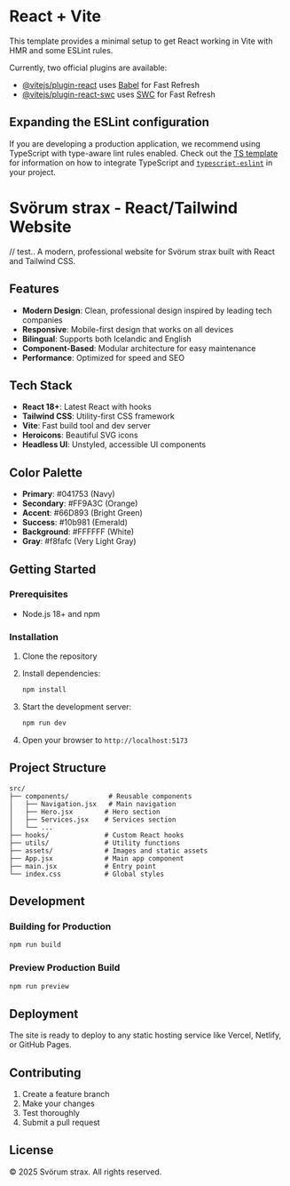 # React + Vite

This template provides a minimal setup to get React working in Vite with HMR and some ESLint rules.

Currently, two official plugins are available:

- [@vitejs/plugin-react](https://github.com/vitejs/vite-plugin-react/blob/main/packages/plugin-react) uses [Babel](https://babeljs.io/) for Fast Refresh
- [@vitejs/plugin-react-swc](https://github.com/vitejs/vite-plugin-react/blob/main/packages/plugin-react-swc) uses [SWC](https://swc.rs/) for Fast Refresh

## Expanding the ESLint configuration

If you are developing a production application, we recommend using TypeScript with type-aware lint rules enabled. Check out the [TS template](https://github.com/vitejs/vite/tree/main/packages/create-vite/template-react-ts) for information on how to integrate TypeScript and [`typescript-eslint`](https://typescript-eslint.io) in your project.


# Svörum strax - React/Tailwind Website
// test..
A modern, professional website for Svörum strax built with React and Tailwind CSS.

## Features

- **Modern Design**: Clean, professional design inspired by leading tech companies
- **Responsive**: Mobile-first design that works on all devices
- **Bilingual**: Supports both Icelandic and English
- **Component-Based**: Modular architecture for easy maintenance
- **Performance**: Optimized for speed and SEO

## Tech Stack

- **React 18+**: Latest React with hooks
- **Tailwind CSS**: Utility-first CSS framework
- **Vite**: Fast build tool and dev server
- **Heroicons**: Beautiful SVG icons
- **Headless UI**: Unstyled, accessible UI components

## Color Palette

- **Primary**: #041753 (Navy)
- **Secondary**: #FF9A3C (Orange)
- **Accent**: #66D893 (Bright Green)
- **Success**: #10b981 (Emerald)
- **Background**: #FFFFFF (White)
- **Gray**: #f8fafc (Very Light Gray)

## Getting Started

### Prerequisites

- Node.js 18+ and npm

### Installation

1. Clone the repository
2. Install dependencies:
   ```bash
   npm install
   ```

3. Start the development server:
   ```bash
   npm run dev
   ```

4. Open your browser to `http://localhost:5173`

## Project Structure

```
src/
├── components/          # Reusable components
│   ├── Navigation.jsx   # Main navigation
│   ├── Hero.jsx        # Hero section
│   ├── Services.jsx    # Services section
│   └── ...
├── hooks/              # Custom React hooks
├── utils/              # Utility functions
├── assets/             # Images and static assets
├── App.jsx             # Main app component
├── main.jsx            # Entry point
└── index.css           # Global styles
```

## Development

### Building for Production

```bash
npm run build
```

### Preview Production Build

```bash
npm run preview
```

## Deployment

The site is ready to deploy to any static hosting service like Vercel, Netlify, or GitHub Pages.

## Contributing

1. Create a feature branch
2. Make your changes
3. Test thoroughly
4. Submit a pull request

## License

© 2025 Svörum strax. All rights reserved.
